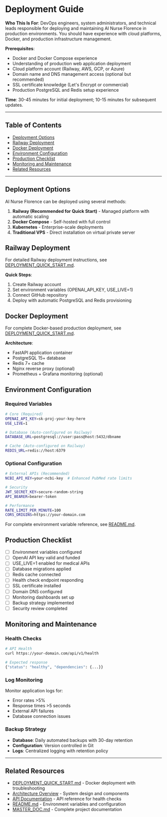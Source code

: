 # Deployment Guide

**Who This Is For**: DevOps engineers, system administrators, and technical leads responsible for deploying and maintaining AI Nurse Florence in production environments. You should have experience with cloud platforms, Docker, and production infrastructure management.

**Prerequisites**:
- Docker and Docker Compose experience
- Understanding of production web application deployment
- Cloud platform account (Railway, AWS, GCP, or Azure)
- Domain name and DNS management access (optional but recommended)
- SSL certificate knowledge (Let's Encrypt or commercial)
- Production PostgreSQL and Redis setup experience

**Time**: 30-45 minutes for initial deployment; 10-15 minutes for subsequent updates.

---

## Table of Contents

- [Deployment Options](#deployment-options)
- [Railway Deployment](#railway-deployment)
- [Docker Deployment](#docker-deployment)
- [Environment Configuration](#environment-configuration)
- [Production Checklist](#production-checklist)
- [Monitoring and Maintenance](#monitoring-and-maintenance)
- [Related Resources](#related-resources)

---

## Deployment Options

AI Nurse Florence can be deployed using several methods:

1. **Railway (Recommended for Quick Start)** - Managed platform with automatic scaling
2. **Docker Compose** - Self-hosted with full control
3. **Kubernetes** - Enterprise-scale deployments
4. **Traditional VPS** - Direct installation on virtual private server

## Railway Deployment

For detailed Railway deployment instructions, see [DEPLOYMENT_QUICK_START.md](../../DEPLOYMENT_QUICK_START.md).

**Quick Steps**:
1. Create Railway account
2. Set environment variables (OPENAI_API_KEY, USE_LIVE=1)
3. Connect GitHub repository
4. Deploy with automatic PostgreSQL and Redis provisioning

## Docker Deployment

For complete Docker-based production deployment, see [DEPLOYMENT_QUICK_START.md](../../DEPLOYMENT_QUICK_START.md).

**Architecture**:
- FastAPI application container
- PostgreSQL 15+ database
- Redis 7+ cache
- Nginx reverse proxy (optional)
- Prometheus + Grafana monitoring (optional)

## Environment Configuration

### Required Variables

```bash
# Core (Required)
OPENAI_API_KEY=sk-proj-your-key-here
USE_LIVE=1

# Database (Auto-configured on Railway)
DATABASE_URL=postgresql://user:pass@host:5432/dbname

# Cache (Auto-configured on Railway)
REDIS_URL=redis://host:6379
```

### Optional Configuration

```bash
# External APIs (Recommended)
NCBI_API_KEY=your-ncbi-key  # Enhanced PubMed rate limits

# Security
JWT_SECRET_KEY=secure-random-string
API_BEARER=bearer-token

# Performance
RATE_LIMIT_PER_MINUTE=100
CORS_ORIGINS=https://your-domain.com
```

For complete environment variable reference, see [README.md](../../README.md#configuration--environment-variables).

## Production Checklist

- [ ] Environment variables configured
- [ ] OpenAI API key valid and funded
- [ ] USE_LIVE=1 enabled for medical APIs
- [ ] Database migrations applied
- [ ] Redis cache connected
- [ ] Health check endpoint responding
- [ ] SSL certificate installed
- [ ] Domain DNS configured
- [ ] Monitoring dashboards set up
- [ ] Backup strategy implemented
- [ ] Security review completed

## Monitoring and Maintenance

### Health Checks

```bash
# API Health
curl https://your-domain.com/api/v1/health

# Expected response
{"status": "healthy", "dependencies": {...}}
```

### Log Monitoring

Monitor application logs for:
- Error rates >5%
- Response times >5 seconds
- External API failures
- Database connection issues

### Backup Strategy

- **Database**: Daily automated backups with 30-day retention
- **Configuration**: Version controlled in Git
- **Logs**: Centralized logging with retention policy

---

## Related Resources

- [DEPLOYMENT_QUICK_START.md](../../DEPLOYMENT_QUICK_START.md) - Docker deployment with troubleshooting
- [Architecture Overview](./architecture-overview.md) - System design and components
- [API Documentation](./api-documentation.md) - API reference for health checks
- [README.md](../../README.md) - Environment variables and configuration
- [MASTER_DOC.md](../../MASTER_DOC.md) - Complete project documentation
